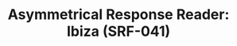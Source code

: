 ---
ee_id: '4390'
site: '1'
type: '2'
url: 2017-041-asymmetrical-response-reader-ibiza
title: 'Asymmetrical Response Reader: Ibiza (SRF-041)'
year: '2017'
display_year: '2017'
medium: Tape-bound book, 45 pages.
dims: 11 x 8.5
pitch:
ps:
live_url:
related: "[4380] [2017-004-asymmetrical-response-reader-srf-039] 2017-004 Asymmetrical
  Response Reader: The Kitchen (SRF-039)"
youtube:
related_code:
imgs: ar-reader-2017-041-database-ih--12a5.jpg,ar-reader-2017-041-database-ih--0JBs.jpg
subheading:
download:
add_credit: Olia Lialina
commission:
layout: things-i-made
---